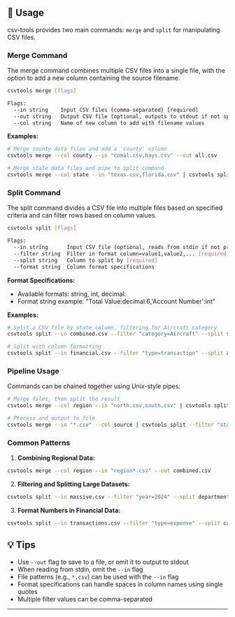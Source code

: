 ## 📖 Usage

csv-tools provides two main commands: `merge` and `split` for manipulating CSV files.

### Merge Command

The merge command combines multiple CSV files into a single file, with the option to add a new column containing the source filename.

```bash
csvtools merge [flags]

Flags:
  --in string    Input CSV files (comma-separated) [required]
  --out string   Output CSV file (optional, outputs to stdout if not specified)
  --col string   Name of new column to add with filename values
```

**Examples:**
```bash
# Merge county data files and add a 'county' column
csvtools merge --col county --in "comal.csv,hays.csv" --out all.csv

# Merge state data files and pipe to split command
csvtools merge --col state --in "texas.csv,florida.csv" | csvtools split --filter "category=Aircraft" --split state
```

### Split Command

The split command divides a CSV file into multiple files based on specified criteria and can filter rows based on column values.

```bash
csvtools split [flags]

Flags:
  --in string      Input CSV file (optional, reads from stdin if not provided)
  --filter string  Filter in format column=value1,value2,... [required]
  --split string   Column to split by [required]
  --format string  Column format specifications
```

**Format Specifications:**
- Available formats: string, int, decimal:<precision>
- Format string example: "Total Value:decimal:6,'Account Number':int"

**Examples:**
```bash
# Split a CSV file by state column, filtering for Aircraft category
csvtools split --in combined.csv --filter "category=Aircraft" --split state

# Split with column formatting
csvtools split --in financial.csv --filter "type=transaction" --split account --format "Total:decimal:2,ID:int"
```

### Pipeline Usage

Commands can be chained together using Unix-style pipes:

```bash
# Merge files, then split the result
csvtools merge --col region --in "north.csv,south.csv" | csvtools split --filter "type=sales" --split region

# Process and output to file
csvtools merge --in "*.csv" --col source | csvtools split --filter "status=active" --split department > output.csv
```

### Common Patterns

1. **Combining Regional Data:**
```bash
csvtools merge --col region --in "region*.csv" --out combined.csv
```

2. **Filtering and Splitting Large Datasets:**
```bash
csvtools split --in massive.csv --filter "year=2024" --split department
```

3. **Format Numbers in Financial Data:**
```bash
csvtools split --in transactions.csv --filter "type=expense" --split category --format "Amount:decimal:2"
```

## 💡 Tips

- Use `--out` flag to save to a file, or omit it to output to stdout
- When reading from stdin, omit the `--in` flag
- File patterns (e.g., `*.csv`) can be used with the `--in` flag
- Format specifications can handle spaces in column names using single quotes
- Multiple filter values can be comma-separated

---